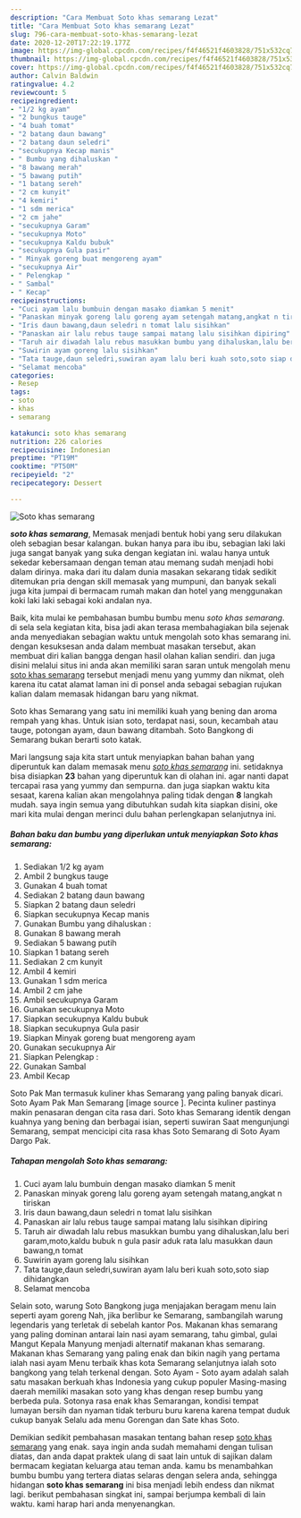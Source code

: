```yaml
---
description: "Cara Membuat Soto khas semarang Lezat"
title: "Cara Membuat Soto khas semarang Lezat"
slug: 796-cara-membuat-soto-khas-semarang-lezat
date: 2020-12-20T17:22:19.177Z
image: https://img-global.cpcdn.com/recipes/f4f46521f4603828/751x532cq70/soto-khas-semarang-foto-resep-utama.jpg
thumbnail: https://img-global.cpcdn.com/recipes/f4f46521f4603828/751x532cq70/soto-khas-semarang-foto-resep-utama.jpg
cover: https://img-global.cpcdn.com/recipes/f4f46521f4603828/751x532cq70/soto-khas-semarang-foto-resep-utama.jpg
author: Calvin Baldwin
ratingvalue: 4.2
reviewcount: 5
recipeingredient:
- "1/2 kg ayam"
- "2 bungkus tauge"
- "4 buah tomat"
- "2 batang daun bawang"
- "2 batang daun seledri"
- "secukupnya Kecap manis"
- " Bumbu yang dihaluskan "
- "8 bawang merah"
- "5 bawang putih"
- "1 batang sereh"
- "2 cm kunyit"
- "4 kemiri"
- "1 sdm merica"
- "2 cm jahe"
- "secukupnya Garam"
- "secukupnya Moto"
- "secukupnya Kaldu bubuk"
- "secukupnya Gula pasir"
- " Minyak goreng buat mengoreng ayam"
- "secukupnya Air"
- " Pelengkap "
- " Sambal"
- " Kecap"
recipeinstructions:
- "Cuci ayam lalu bumbuin dengan masako diamkan 5 menit"
- "Panaskan minyak goreng lalu goreng ayam setengah matang,angkat n tiriskan"
- "Iris daun bawang,daun seledri n tomat lalu sisihkan"
- "Panaskan air lalu rebus tauge sampai matang lalu sisihkan dipiring"
- "Taruh air diwadah lalu rebus masukkan bumbu yang dihaluskan,lalu beri garam,moto,kaldu bubuk n gula pasir aduk rata lalu masukkan daun bawang,n tomat"
- "Suwirin ayam goreng lalu sisihkan"
- "Tata tauge,daun seledri,suwiran ayam lalu beri kuah soto,soto siap dihidangkan"
- "Selamat mencoba"
categories:
- Resep
tags:
- soto
- khas
- semarang

katakunci: soto khas semarang 
nutrition: 226 calories
recipecuisine: Indonesian
preptime: "PT19M"
cooktime: "PT50M"
recipeyield: "2"
recipecategory: Dessert

---
```



![Soto khas semarang](https://img-global.cpcdn.com/recipes/f4f46521f4603828/751x532cq70/soto-khas-semarang-foto-resep-utama.jpg)

<b><i>soto khas semarang</i></b>, Memasak menjadi bentuk hobi yang seru dilakukan oleh sebagian besar kalangan. bukan hanya para ibu ibu, sebagian laki laki juga sangat banyak yang suka dengan kegiatan ini. walau hanya untuk sekedar kebersamaan dengan teman atau memang sudah menjadi hobi dalam dirinya. maka dari itu dalam dunia masakan sekarang tidak sedikit ditemukan pria dengan skill memasak yang mumpuni, dan banyak sekali juga kita jumpai di bermacam rumah makan dan hotel yang menggunakan koki laki laki sebagai koki andalan nya.

Baik, kita mulai ke pembahasan bumbu bumbu menu <i>soto khas semarang</i>. di sela sela kegiatan kita, bisa jadi akan terasa membahagiakan bila sejenak anda menyediakan sebagian waktu untuk mengolah soto khas semarang ini. dengan kesuksesan anda dalam membuat masakan tersebut, akan membuat diri kalian bangga dengan hasil olahan kalian sendiri. dan juga disini melalui situs ini anda akan memiliki saran saran untuk mengolah menu <u>soto khas semarang</u> tersebut menjadi menu yang yummy dan nikmat, oleh karena itu catat alamat laman ini di ponsel anda sebagai sebagian rujukan kalian dalam memasak hidangan baru yang nikmat.

Soto khas Semarang yang satu ini memiliki kuah yang bening dan aroma rempah yang khas. Untuk isian soto, terdapat nasi, soun, kecambah atau tauge, potongan ayam, daun bawang ditambah. Soto Bangkong di Semarang bukan berarti soto katak.


Mari langsung saja kita start untuk menyiapkan bahan bahan yang diperuntuk kan dalam memasak menu <u><i>soto khas semarang</i></u> ini. setidaknya bisa disiapkan <b>23</b> bahan yang diperuntuk kan di olahan ini. agar nanti dapat tercapai rasa yang yummy dan sempurna. dan juga siapkan waktu kita sesaat, karena kalian akan mengolahnya paling tidak dengan <b>8</b> langkah mudah. saya ingin semua yang dibutuhkan sudah kita siapkan disini, oke mari kita mulai dengan merinci dulu bahan perlengkapan selanjutnya ini.

<!--inarticleads1-->

##### Bahan baku dan bumbu yang diperlukan untuk menyiapkan Soto khas semarang:

1. Sediakan 1/2 kg ayam
1. Ambil 2 bungkus tauge
1. Gunakan 4 buah tomat
1. Sediakan 2 batang daun bawang
1. Siapkan 2 batang daun seledri
1. Siapkan secukupnya Kecap manis
1. Gunakan  Bumbu yang dihaluskan :
1. Gunakan 8 bawang merah
1. Sediakan 5 bawang putih
1. Siapkan 1 batang sereh
1. Sediakan 2 cm kunyit
1. Ambil 4 kemiri
1. Gunakan 1 sdm merica
1. Ambil 2 cm jahe
1. Ambil secukupnya Garam
1. Gunakan secukupnya Moto
1. Siapkan secukupnya Kaldu bubuk
1. Siapkan secukupnya Gula pasir
1. Siapkan  Minyak goreng buat mengoreng ayam
1. Gunakan secukupnya Air
1. Siapkan  Pelengkap :
1. Gunakan  Sambal
1. Ambil  Kecap


Soto Pak Man termasuk kuliner khas Semarang yang paling banyak dicari. Soto Ayam Pak Man Semarang [image source ]. Pecinta kuliner pastinya makin penasaran dengan cita rasa dari. Soto khas Semarang identik dengan kuahnya yang bening dan berbagai isian, seperti suwiran Saat mengunjungi Semarang, sempat mencicipi cita rasa khas Soto Semarang di Soto Ayam Dargo Pak. 

<!--inarticleads2-->

##### Tahapan mengolah Soto khas semarang:

1. Cuci ayam lalu bumbuin dengan masako diamkan 5 menit
1. Panaskan minyak goreng lalu goreng ayam setengah matang,angkat n tiriskan
1. Iris daun bawang,daun seledri n tomat lalu sisihkan
1. Panaskan air lalu rebus tauge sampai matang lalu sisihkan dipiring
1. Taruh air diwadah lalu rebus masukkan bumbu yang dihaluskan,lalu beri garam,moto,kaldu bubuk n gula pasir aduk rata lalu masukkan daun bawang,n tomat
1. Suwirin ayam goreng lalu sisihkan
1. Tata tauge,daun seledri,suwiran ayam lalu beri kuah soto,soto siap dihidangkan
1. Selamat mencoba


Selain soto, warung Soto Bangkong juga menjajakan beragam menu lain seperti ayam goreng Nah, jika berlibur ke Semarang, sambangilah warung legendaris yang terletak di sebelah kantor Pos. Makanan khas semarang yang paling dominan antarai lain nasi ayam semarang, tahu gimbal, gulai Mangut Kepala Manyung menjadi alternatif makanan khas semarang. Makanan khas Semarang yang paling enak dan bikin nagih yang pertama ialah nasi ayam Menu terbaik khas kota Semarang selanjutnya ialah soto bangkong yang telah terkenal dengan. Soto Ayam - Soto ayam adalah salah satu masakan berkuah khas Indonesia yang cukup populer Masing-masing daerah memiliki masakan soto yang khas dengan resep bumbu yang berbeda pula. Sotonya rasa enak khas Semarangan, kondisi tempat lumayan bersih dan nyaman tidak terburu buru karena karena tempat duduk cukup banyak Selalu ada menu Gorengan dan Sate khas Soto. 

Demikian sedikit pembahasan masakan tentang bahan resep <u>soto khas semarang</u> yang enak. saya ingin anda sudah memahami dengan tulisan diatas, dan anda dapat praktek ulang di saat lain untuk di sajikan dalam bermacam kegiatan keluarga atau teman anda. kamu bs menambahkan bumbu bumbu yang tertera diatas selaras dengan selera anda, sehingga hidangan <b>soto khas semarang</b> ini bisa menjadi lebih endess dan nikmat lagi. berikut pembahasan singkat ini, sampai berjumpa kembali di lain waktu. kami harap hari anda menyenangkan.
